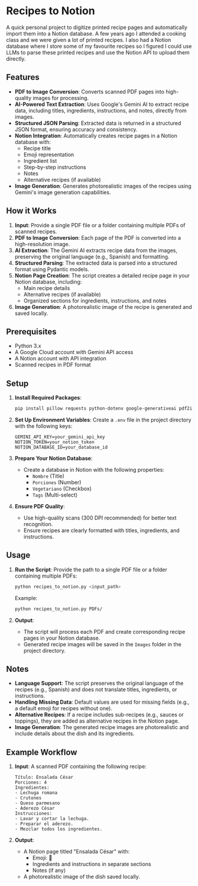 # Recipes to Notion

A quick personal project to digitize printed recipe pages and automatically import them into a Notion database. 
A few years ago I attended a cooking class and we were given a lot of printed recipes. I also had a Notion database where I store some of my favourite recipes so I figured I could use LLMs to parse these printed recipes and use the Notion API to upload them directly.

## Features

- **PDF to Image Conversion**: Converts scanned PDF pages into high-quality images for processing.
- **AI-Powered Text Extraction**: Uses Google's Gemini AI to extract recipe data, including titles, ingredients, instructions, and notes, directly from images.
- **Structured JSON Parsing**: Extracted data is returned in a structured JSON format, ensuring accuracy and consistency.
- **Notion Integration**: Automatically creates recipe pages in a Notion database with:
  - Recipe title
  - Emoji representation
  - Ingredient list
  - Step-by-step instructions
  - Notes
  - Alternative recipes (if available)
- **Image Generation**: Generates photorealistic images of the recipes using Gemini's image generation capabilities.

## How it Works

1. **Input**: Provide a single PDF file or a folder containing multiple PDFs of scanned recipes.
2. **PDF to Image Conversion**: Each page of the PDF is converted into a high-resolution image.
3. **AI Extraction**: The Gemini AI extracts recipe data from the images, preserving the original language (e.g., Spanish) and formatting.
4. **Structured Parsing**: The extracted data is parsed into a structured format using Pydantic models.
5. **Notion Page Creation**: The script creates a detailed recipe page in your Notion database, including:
   - Main recipe details
   - Alternative recipes (if available)
   - Organized sections for ingredients, instructions, and notes
6. **Image Generation**: A photorealistic image of the recipe is generated and saved locally.

## Prerequisites

- Python 3.x
- A Google Cloud account with Gemini API access
- A Notion account with API integration
- Scanned recipes in PDF format

## Setup

1. **Install Required Packages**:
   ```bash
   pip install pillow requests python-dotenv google-generativeai pdf2image notion-client
   ```

2. **Set Up Environment Variables**:
   Create a `.env` file in the project directory with the following keys:
   ```
   GEMINI_API_KEY=your_gemini_api_key
   NOTION_TOKEN=your_notion_token
   NOTION_DATABASE_ID=your_database_id
   ```

3. **Prepare Your Notion Database**:
   - Create a database in Notion with the following properties:
     - `Nombre` (Title)
     - `Porciones` (Number)
     - `Vegetariano` (Checkbox)
     - `Tags` (Multi-select)

4. **Ensure PDF Quality**:
   - Use high-quality scans (300 DPI recommended) for better text recognition.
   - Ensure recipes are clearly formatted with titles, ingredients, and instructions.

## Usage

1. **Run the Script**:
   Provide the path to a single PDF file or a folder containing multiple PDFs:
   ```bash
   python recipes_to_notion.py <input_path>
   ```

   Example:
   ```bash
   python recipes_to_notion.py PDFs/
   ```

2. **Output**:
   - The script will process each PDF and create corresponding recipe pages in your Notion database.
   - Generated recipe images will be saved in the `Images` folder in the project directory.

## Notes

- **Language Support**: The script preserves the original language of the recipes (e.g., Spanish) and does not translate titles, ingredients, or instructions.
- **Handling Missing Data**: Default values are used for missing fields (e.g., a default emoji for recipes without one).
- **Alternative Recipes**: If a recipe includes sub-recipes (e.g., sauces or toppings), they are added as alternative recipes in the Notion page.
- **Image Generation**: The generated recipe images are photorealistic and include details about the dish and its ingredients.

## Example Workflow

1. **Input**:
   A scanned PDF containing the following recipe:
   ```
   Título: Ensalada César
   Porciones: 4
   Ingredientes:
   - Lechuga romana
   - Crutones
   - Queso parmesano
   - Aderezo César
   Instrucciones:
   - Lavar y cortar la lechuga.
   - Preparar el aderezo.
   - Mezclar todos los ingredientes.
   ```

2. **Output**:
   - A Notion page titled "Ensalada César" with:
     - Emoji: 🥗
     - Ingredients and instructions in separate sections
     - Notes (if any)
   - A photorealistic image of the dish saved locally.

